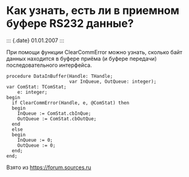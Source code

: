Как узнать, есть ли в приемном буфере RS232 данные?
===================================================

::: {.date}
01.01.2007
:::

При помощи функции ClearCommError можно узнать, сколько байт данных
находится в буфере приёма (и буфере передачи) последовательного
интерфейса.

    procedure DataInBuffer(Handle: THandle; 
                           var InQueue, OutQueue: integer); 
    var ComStat: TComStat; 
        e: integer; 
    begin 
      if ClearCommError(Handle, e, @ComStat) then 
      begin 
        InQueue := ComStat.cbInQue; 
        OutQueue := ComStat.cbOutQue; 
      end 
      else 
      begin 
        InQueue := 0; 
        OutQueue := 0; 
      end; 
    end; 

Взято из <https://forum.sources.ru>
